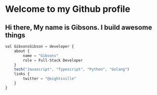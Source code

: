 # Welcome to my Github profile 

## Hi there, My name is Gibsons. I build awesome things

<!-- Here are some ideas to get you started:
- 🌱 I’m an experienced developer in ... `Javascript, Python,`
- 📫 How to reach me: ... gibsonsgibson88@gmail.com

## Pronouns
Eng/Sir -->

<!-- ## My Github Stats -->
```javascript
val GibsonsGibson = developer {
    about {
        name = "Gibsons"
        role = Full-Stack Developer
    }
    tech("Javascript", "Typescript", "Python", "Golang")
    links {
        twitter = "@eightsville"
    }
}
```


<!-- [![Gibsons github streak](https://github-readme-streak-stats.herokuapp.com?user=Domains18&theme=radical)](https://github.com/Domains18) -->

<!-- [![Gibsons wakatime stats](https://github-readme-stats.vercel.app/api/wakatime?username=Eightsville&theme=radical&custom_title=My%20Wakatime%20Stats&layout=compact)](https://github.com/Domains8) -->


<!-- [![Gibsons github activity graph](https://github-readme-activity-graph.cyclic.app/graph?username=Domains18&theme=react-dark)](https://github.com/Domains18)
[![Top Langs](https://github-readme-stats.vercel.app/api/top-langs/?username=Domains18&layout=compact&theme=tokyonight)](https://github.com/Domains18/github-readme-stats) -->
<!-- | ![Domains18 GitHub Stats.](https://github-readme-stats.vercel.app/api?username=Domains18&show_icons=true&theme=tokyonight) |  -->
<!-- ![Domains18 GitHub Streak](https://github-readme-streak-stats.herokuapp.com/?user=Domains18&theme=tokyonight) -->
